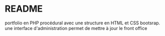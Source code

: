 # README #

portfolio en PHP procédural avec une structure en HTML et CSS bootsrap. une interface d'administration permet de mettre à jour le front office
